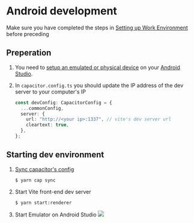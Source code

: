 # Android development
Make sure you have completed the steps in [Setting up Work Environment](./setting_up_environment.html) before preceding

## Preperation
1. You need to [setup an emulated or physical device](https://developer.android.com/studio/run/device) on your [Android Studio](https://developer.android.com/studio).

2. In `capacitor.config.ts` you should update the IP address of the dev server to your computer's IP
    ```ts
    const devConfig: CapacitorConfig = {
      ...commonConfig,
      server: {
        url: "http://<your ip>:1337", // vite's dev server url
        cleartext: true,
      },
    };
    ```

## Starting dev environment
1. [Sync capacitor's config](https://capacitorjs.com/docs/v2/cli/sync)
    ```sh
    $ yarn cap sync
    ```

2. Start Vite front-end dev server
    ```sh
    $ yarn start:renderer
    ```

3. Start Emulator on Android Studio
   ![](https://cdn.discordapp.com/attachments/667464431562653706/1112532367446376528/image.png)